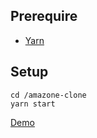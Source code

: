 ## Prerequire
* [Yarn](https://classic.yarnpkg.com/lang/en/docs/install/#debian-stable)

## Setup
```
cd /amazone-clone
yarn start
```

[Demo](https://disney-plus-clone-77f01.web.app/)